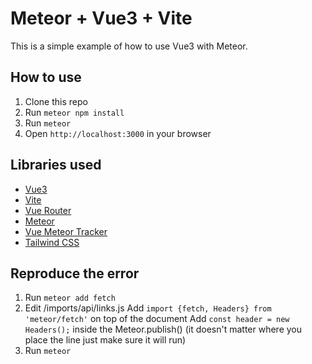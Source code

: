 # Meteor + Vue3 + Vite

This is a simple example of how to use Vue3 with Meteor.

## How to use

1. Clone this repo
2. Run `meteor npm install`
3. Run `meteor`
4. Open `http://localhost:3000` in your browser

## Libraries used

- [Vue3](https://v3.vuejs.org/)
- [Vite](https://vitejs.dev/)
- [Vue Router](https://next.router.vuejs.org/)
- [Meteor](https://www.meteor.com/)
- [Vue Meteor Tracker](https://github.com/meteor-vue/vue-meteor-tracker)
- [Tailwind CSS](https://tailwindcss.com/)


## Reproduce the error
1. Run `meteor add fetch`
2. Edit /imports/api/links.js
    Add `import {fetch, Headers} from 'meteor/fetch'` on top of the document
    Add `const header = new Headers();` inside the Meteor.publish()
    (it doesn't matter where you place the line just make sure it will run)
3. Run `meteor`
